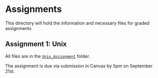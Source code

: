# Assignments

This directory will hold the information and necessary files for graded assignments

## Assignment 1: Unix

All files are in the [`Unix_Assignment`](https://github.com/EEOB-BioData/BCB546X-Fall2018/tree/master/assignments/UNIX_Assignment) folder.

The assignment is due via submission in Canvas by 5pm on September 21st.